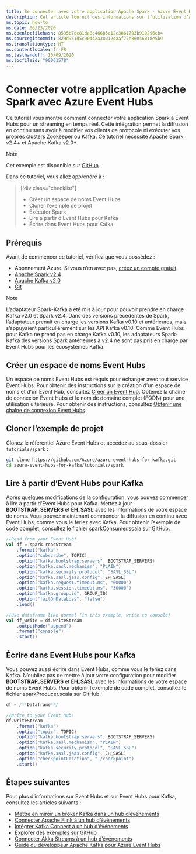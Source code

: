 ```yaml
---
title: Se connecter avec votre application Apache Spark - Azure Event Hubs | Microsoft Docs
description: Cet article fournit des informations sur l’utilisation d’Apache Spark avec Azure Event Hubs pour Kafka.
ms.topic: how-to
ms.date: 06/23/2020
ms.openlocfilehash: 8535b7dc81da8c46685e12c3861793b919296cb4
ms.sourcegitcommit: 829d951d5c90442a38012daaf77e86046018e5b9
ms.translationtype: HT
ms.contentlocale: fr-FR
ms.lasthandoff: 10/09/2020
ms.locfileid: "90061578"
---
```

# <a name="connect-your-apache-spark-application-with-azure-event-hubs"></a>Connecter votre application Apache Spark avec Azure Event Hubs
Ce tutoriel vous montre comment connecter votre application Spark à Event Hubs pour un streaming en temps réel. Cette intégration permet la diffusion en continu sans avoir à modifier vos clients de protocole ni exécuter vos propres clusters Zookeeper ou Kafka. Ce tutoriel nécessite Apache Spark v2.4+ et Apache Kafka v2.0+.

> [!NOTE]
> Cet exemple est disponible sur [GitHub](https://github.com/Azure/azure-event-hubs-for-kafka/tree/master/tutorials/spark/).

Dans ce tutoriel, vous allez apprendre à :
> [!div class="checklist"]
> * Créer un espace de noms Event Hubs
> * Cloner l’exemple de projet
> * Exécuter Spark
> * Lire à partir d’Event Hubs pour Kafka
> * Écrire dans Event Hubs pour Kafka

## <a name="prerequisites"></a>Prérequis

Avant de commencer ce tutoriel, vérifiez que vous possédez :
-   Abonnement Azure. Si vous n’en avez pas, [créez un compte gratuit](https://azure.microsoft.com/free/).
-   [Apache Spark v2.4](https://spark.apache.org/downloads.html)
-   [Apache Kafka v2.0]( https://kafka.apache.org/20/documentation.html)
-   [Git](https://www.git-scm.com/downloads)

> [!NOTE]
> L’adaptateur Spark-Kafka a été mis à jour pour pouvoir prendre en charge Kafka v2.0 et Spark v2.4. Dans des versions précédentes de Spark, l’adaptateur prenait en charge les versions Kafka v0.10 et antérieures, mais s’appuyaient particulièrement sur les API Kafka v0.10. Comme Event Hubs pour Kafka ne prend pas en charge Kafka v0.10, les adaptateurs Spark-Kafka des versions Spark antérieures à v2.4 ne sont pas pris en charge par Event Hubs pour les écosystèmes Kafka.


## <a name="create-an-event-hubs-namespace"></a>Créer un espace de noms Event Hubs
Un espace de noms Event Hubs est requis pour échanger avec tout service Event Hubs. Pour obtenir des instructions sur la création d'un espace de noms et d'un Event Hub, consultez [Créer un Event Hub](event-hubs-create.md). Obtenez la chaîne de connexion Event Hubs et le nom de domaine complet (FQDN) pour une utilisation ultérieure. Pour obtenir des instructions, consultez [Obtenir une chaîne de connexion Event Hubs](event-hubs-get-connection-string.md). 

## <a name="clone-the-example-project"></a>Cloner l’exemple de projet
Clonez le référentiel Azure Event Hubs et accédez au sous-dossier `tutorials/spark` :

```bash
git clone https://github.com/Azure/azure-event-hubs-for-kafka.git
cd azure-event-hubs-for-kafka/tutorials/spark
```

## <a name="read-from-event-hubs-for-kafka"></a>Lire à partir d’Event Hubs pour Kafka
Après quelques modifications de la configuration, vous pouvez commencer à lire à partir d’Event Hubs pour Kafka. Mettez à jour **BOOTSTRAP_SERVERS** et **EH_SASL** avec les informations de votre espace de noms. Vous pouvez maintenant commencer la diffusion en continu avec Event Hubs, comme vous le feriez avec Kafka. Pour obtenir l’exemple de code complet, consultez le fichier sparkConsumer.scala sur GitHub. 

```scala
//Read from your Event Hub!
val df = spark.readStream
    .format("kafka")
    .option("subscribe", TOPIC)
    .option("kafka.bootstrap.servers", BOOTSTRAP_SERVERS)
    .option("kafka.sasl.mechanism", "PLAIN")
    .option("kafka.security.protocol", "SASL_SSL")
    .option("kafka.sasl.jaas.config", EH_SASL)
    .option("kafka.request.timeout.ms", "60000")
    .option("kafka.session.timeout.ms", "30000")
    .option("kafka.group.id", GROUP_ID)
    .option("failOnDataLoss", "false")
    .load()

//Use dataframe like normal (in this example, write to console)
val df_write = df.writeStream
    .outputMode("append")
    .format("console")
    .start()
```

## <a name="write-to-event-hubs-for-kafka"></a>Écrire dans Event Hubs pour Kafka
Vous pouvez aussi écrire dans Event Hubs, comme vous le feriez dans Kafka. N’oubliez pas de mettre à jour votre configuration pour modifier **BOOTSTRAP_SERVERS** et **EH_SASL** avec les informations de votre espace de noms Event Hubs.  Pour obtenir l’exemple de code complet, consultez le fichier sparkProducer.scala sur GitHub. 

```scala
df = /**Dataframe**/

//Write to your Event Hub!
df.writeStream
    .format("kafka")
    .option("topic", TOPIC)
    .option("kafka.bootstrap.servers", BOOTSTRAP_SERVERS)
    .option("kafka.sasl.mechanism", "PLAIN")
    .option("kafka.security.protocol", "SASL_SSL")
    .option("kafka.sasl.jaas.config", EH_SASL)
    .option("checkpointLocation", "./checkpoint")
    .start()
```



## <a name="next-steps"></a>Étapes suivantes
Pour plus d’informations sur Event Hubs et sur Event Hubs pour Kafka, consultez les articles suivants :  

- [Mettre en miroir un broker Kafka dans un hub d’événements](event-hubs-kafka-mirror-maker-tutorial.md)
- [Connecter Apache Flink à un hub d’événements](event-hubs-kafka-flink-tutorial.md)
- [Intégrer Kafka Connect à un hub d’événements](event-hubs-kafka-connect-tutorial.md)
- [Explorer des exemples sur GitHub](https://github.com/Azure/azure-event-hubs-for-kafka)
- [Connecter Akka Streams à un hub d’événements](event-hubs-kafka-akka-streams-tutorial.md)
- [Guide du développeur Apache Kafka pour Azure Event Hubs](apache-kafka-developer-guide.md)


